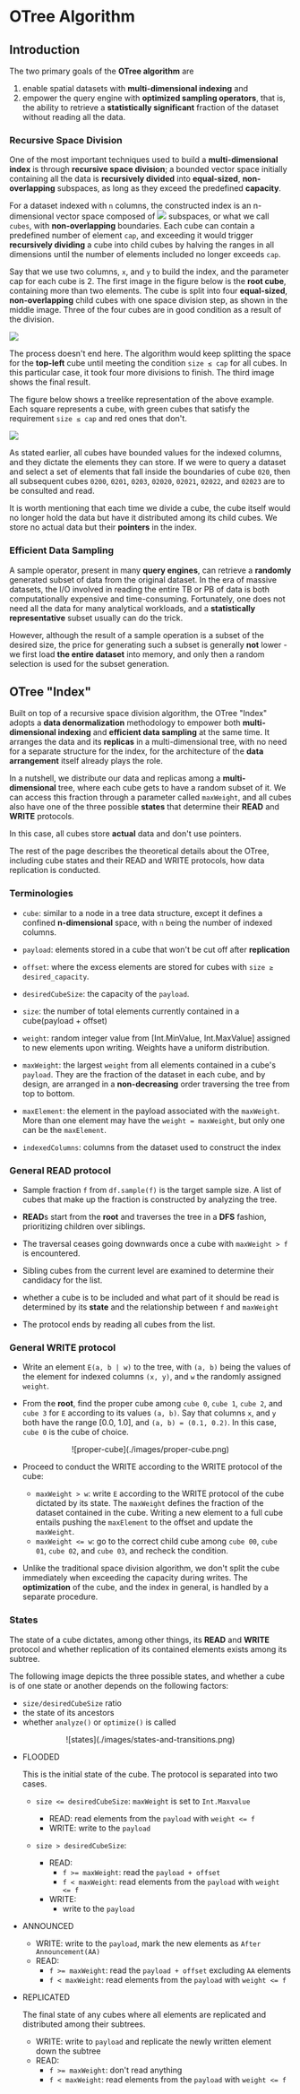 # OTree Algorithm

## Introduction
The two primary goals of the **OTree algorithm** are 
  1) enable spatial datasets with **multi-dimensional indexing** and
  2) empower the query engine with **optimized sampling operators**, that is, the ability to retrieve a **statistically significant** fraction of the dataset without reading all the data.

### Recursive Space Division
One of the most important techniques used to build a **multi-dimensional index** is through **recursive space division**; a bounded vector space initially containing all the data is **recursively divided** into **equal-sized**, **non-overlapping** subspaces, as long as they exceed the predefined **capacity**.

For a dataset indexed with `n` columns, the constructed index is an n-dimensional vector space composed of <img src="https://render.githubusercontent.com/render/math?math=2^n" /> subspaces, or what we call `cubes`, with **non-overlapping** boundaries. Each cube can contain a predefined number of element `cap`, and exceeding it would trigger **recursively dividing** a cube into child cubes by halving the ranges in all dimensions until the number of elements included no longer exceeds `cap`.

Say that we use two columns, `x`, and `y` to build the index, and the parameter cap for each cube is 2. The first image in the figure below is the **root cube**, containing more than two elements. The cube is split into four **equal-sized**, **non-overlapping** child cubes with one space division step, as shown in the middle image. Three of the four cubes are in good condition as a result of the division.

![](./images/rsd-all.png)

The process doesn't end here. The algorithm would keep splitting the space for the **top-left** cube until meeting the condition `size ≤ cap` for all cubes. In this particular case, it took four more divisions to finish. The third image shows the final result.

The figure below shows a treelike representation of the above example. Each square represents a cube, with green cubes that satisfy the requirement `size ≤ cap` and red ones that don't.

![](./images/rsd-tree.png)

As stated earlier, all cubes have bounded values for the indexed columns, and they dictate the elements they can store. If we were to query a dataset and select a set of elements that fall inside the boundaries of cube `020`, then all subsequent cubes `0200`, `0201`, `0203`, `02020`, `02021`, `02022`, and `02023` are to be consulted and read.

It is worth mentioning that each time we divide a cube, the cube itself would no longer hold the data but have it distributed among its child cubes. We store no actual data but their **pointers** in the index.

### Efficient Data Sampling
A sample operator, present in many **query engines**, can retrieve a **randomly** generated subset of data from the original dataset. In the era of massive datasets, the I/O involved in reading the entire TB or PB of data is both computationally expensive and time-consuming. Fortunately, one does not need all the data for many analytical workloads, and a **statistically representative** subset usually can do the trick.

However, although the result of a sample operation is a subset of the desired size, the price for generating such a subset is generally **not** lower - we first load **the entire dataset** into memory, and only then a random selection is used for the subset generation.

## OTree "Index"
Built on top of a recursive space division algorithm, the OTree "Index" adopts a **data denormalization** methodology to empower both **multi-dimensional indexing** and **efficient data sampling** at the same time. It arranges the data and its **replicas** in a multi-dimensional tree, with no need for a separate structure for the index, for the architecture of the **data arrangement** itself already plays the role.

In a nutshell, we distribute our data and replicas among a **multi-dimensional** tree, where each cube gets to have a random subset of it. We can access this fraction through a parameter called `maxWeight`, and all cubes also have one of the three possible **states** that determine their **READ** and **WRITE** protocols.

In this case, all cubes store **actual** data and don't use pointers.

The rest of the page describes the theoretical details about the OTree, including cube states and their READ and WRITE protocols, how data replication is conducted.

### Terminologies
- `cube`: similar to a node in a tree data structure, except it defines a confined **n-dimensional** space, with `n` being the number of indexed columns.
  

- `payload`: elements stored in a cube that won't be cut off after **replication**

  
- `offset`: where the excess elements are stored for cubes with `size ≥ desired_capacity`.

  
- `desiredCubeSize`: the capacity of the `payload`.

  
- `size`: the number of total elements currently contained in a cube(payload + offset)

  
- `weight`: random integer value from [Int.MinValue, Int.MaxValue] assigned to new elements upon writing. Weights have a uniform distribution.

  
- `maxWeight`: the largest `weight` from all elements contained in a cube's `payload`. They are the fraction of the dataset in each cube, and by design, are arranged in a **non-decreasing** order traversing the tree from top to bottom.

  
- `maxElement`: the element in the payload associated with the `maxWeight`. More than one element may have the `weight = maxWeight`, but only one can be the `maxElement`.
  

- `indexedColumns`: columns from the dataset used to construct the index

### General READ protocol
- Sample fraction `f` from `df.sample(f)` is the target sample size. A list of cubes that make up the fraction is constructed by analyzing the tree.


- **READ**s start from the **root** and traverses the tree in a **DFS** fashion, prioritizing children over siblings.


- The traversal ceases going downwards once a cube with `maxWeight > f` is encountered.


- Sibling cubes from the current level are examined to determine their candidacy for the list.


- whether a cube is to be included and what part of it should be read is determined by its **state** and the relationship between `f` and `maxWeight`


- The protocol ends by reading all cubes from the list.


### General WRITE protocol
- Write an element `E(a, b | w)` to the tree, with `(a, b)` being the values of the element for indexed columns `(x, y)`, and `w` the randomly assigned `weight`.
  

- From the **root**, find the proper cube among `cube 0`, `cube 1`, `cube 2`, and `cube 3` for `E` according to its values `(a, b)`. Say that columns `x`, and `y` both have the range [0.0, 1.0], and `(a, b) = (0.1, 0.2)`. In this case, `cube 0` is the cube of choice.

<p align="center">
![proper-cube](./images/proper-cube.png)
</p>

- Proceed to conduct the WRITE according to the WRITE protocol of the cube:
    - `maxWeight > w`: write `E` according to the WRITE protocol of the cube dictated by its state. The `maxWeight` defines the fraction of the dataset contained in the cube. Writing a new element to a full cube entails pushing the `maxElement` to the offset and update the `maxWeight`.
    - `maxWeight <= w`: go to the correct child cube among `cube 00`, `cube 01`, `cube 02`, and `cube 03`, and recheck the condition.
    

- Unlike the traditional space division algorithm, we don't split the cube immediately when exceeding the capacity during writes. The **optimization** of the cube, and the index in general, is handled by a separate procedure.

### States
The state of a cube dictates, among other things, its **READ** and **WRITE** protocol and whether replication of its contained elements exists among its subtree.

The following image depicts the three possible states, and whether a cube is of one state or another depends on the following factors:
  - `size/desiredCubeSize` ratio
  - the state of its ancestors
  - whether `analyze()` or `optimize()` is called

<p align="center">
![states](./images/states-and-transitions.png)
</p>


- FLOODED

  This is the initial state of the cube. The protocol is separated into two cases.
  - `size <= desiredCubeSize`:
    `maxWeight` is set to `Int.Maxvalue`
    - READ: read elements from the `payload` with `weight <= f`
    - WRITE: write to the `payload`

  - `size > desiredCubeSize`:
    - READ:
      - `f >= maxWeight`: read the `payload + offset`      
      - `f < maxWeight`: read elements from the `payload` with `weight <= f`
    - WRITE:
      - write to the `payload`
  

- ANNOUNCED

  - WRITE: write to the `payload`, mark the new elements as `After Announcement(AA)`
  - READ:
    - `f >= maxWeight`: read the `payload + offset` excluding `AA` elements
    - `f < maxWeight`: read elements from the `payload` with `weight <= f`


- REPLICATED

  The final state of any cubes where all elements are replicated and distributed among their subtrees.
  - WRITE: write to `payload` and replicate the newly written element down the subtree
  - READ:
    - `f >= maxWeight`: don't read anything
    - `f < maxWeight`: read elements from the `payload` with `weight <= f`
    
